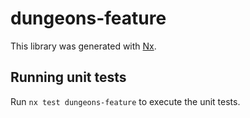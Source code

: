 # dungeons-feature

This library was generated with [Nx](https://nx.dev).

## Running unit tests

Run `nx test dungeons-feature` to execute the unit tests.
